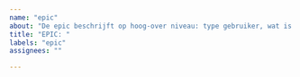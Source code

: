 ```yaml
---
name: "epic"
about: "De epic beschrijft op hoog-over niveau: type gebruiker, wat is de functionele wens en waarom"
title: "EPIC: "
labels: "epic"
assignees: ""

---
```

